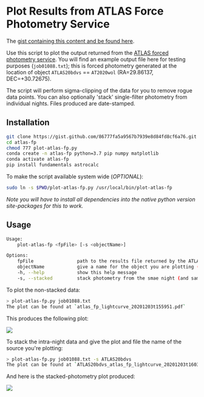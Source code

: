 # Plot Results from ATLAS Force Photometry Service

The [gist containing this content and be found here](https://gist.github.com/86777fa5a9567b7939e8d84fd8cf6a76).

Use this script to plot the output returned from the [ATLAS forced photometry service](https://fallingstar-data.com/forcedphot/). You will find an example output file here for testing purposes (`job01088.txt`); this is forced photometry generated at the location of object `ATLAS20bdvs` == `AT2020wol` (RA=29.86137, DEC=+30.72675).

The script will perform sigma-clipping of the data for you to remove rogue data points. You can also optionally 'stack' single-filter photometry from individual nights. Files produced are date-stamped.
 
## Installation

```bash
git clone https://gist.github.com/86777fa5a9567b7939e8d84fd8cf6a76.git atlas-fp
cd atlas-fp
chmod 777 plot-atlas-fp.py 
conda create -n atlas-fp python=3.7 pip numpy matplotlib
conda activate atlas-fp
pip install fundamentals astrocalc
```

To make the script available system wide (*OPTIONAL*):

```bash
sudo ln -s $PWD/plot-atlas-fp.py /usr/local/bin/plot-atlas-fp
```

*Note you will have to install all dependencies into the native python version site-packages for this to work.*

## Usage

```bash
Usage:
    plot-atlas-fp <fpFile> [-s <objectName>]

Options:
    fpFile                path to the results file returned by the ATLAS FP service
    objectName            give a name for the object you are plotting (for plot title and filename)
    -h, --help            show this help message
    -s, --stacked         stack photometry from the smae night (and same filter)
```

To plot the non-stacked data:

```bash
> plot-atlas-fp.py job01088.txt
The plot can be found at `atlas_fp_lightcurve_20201203t155951.pdf`
```

This produces the following plot:

[![](https://live.staticflickr.com/65535/50678883576_877c64e820_z.png)](https://live.staticflickr.com/65535/50678883576_877c64e820_o.png)


To stack the intra-night data and give the plot and file the name of the source you're plotting:

```bash
> plot-atlas-fp.py job01088.txt -s ATLAS20bdvs
The plot can be found at `ATLAS20bdvs_atlas_fp_lightcurve_20201203t160321.pdf`
```

And here is the stacked-photometry plot produced:

[![](https://live.staticflickr.com/65535/50678884596_a0c7e09daf_z.png)](https://live.staticflickr.com/65535/50678884596_a0c7e09daf_o.png)

